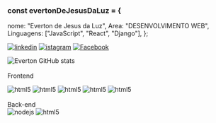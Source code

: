 ### const evertonDeJesusDaLuz = {
  nome: "Everton de Jesus da Luz",
  Area: "DESENVOLVIMENTO WEB",
  Linguagens: ["JavaScript", "React", "Django"],
};


[![linkedin](https://img.shields.io/badge/LinkedIn-0077B5?style=for-the-badge&logo=linkedin&logoColor=white)](https://www.linkedin.com/in/everton-da-luz-430563219/)
[![istagram](https://img.shields.io/badge/Instagram-E4405F?style=for-the-badge&logo=instagram&logoColor=white)](https://www.instagram.com/)
[![Facebook](https://img.shields.io/badge/Facebook-1877F2?style=for-the-badge&logo=facebook&logoColor=white)](https://www.facebook.com/)


![Everton GitHub stats](https://github-readme-stats.vercel.app/api?username=Evertonejl&show_icons=true&theme=dark)
<br/>
<br/>
Frontend
<div style="display: inline_block">
<img oligin="center" alt="html5" src="https://img.shields.io/badge/HTML5-E34F26?style=for-the-badge&logo=html5&logoColor=white"/>
<img oligin="center" alt="html5" src="https://img.shields.io/badge/CSS3-1572B6?style=for-the-badge&logo=css3&logoColor=white"/>
<img oligin="center" alt="html5" src="https://img.shields.io/badge/JavaScript-323330?style=for-the-badge&logo=javascript&logoColor=F7DF1E"/>
<img oligin="center" alt="html5" src="https://img.shields.io/badge/React-20232A?style=for-the-badge&logo=react&logoColor=61DAFB"/>
<img oligin="center" alt="html5" src="https://img.shields.io/badge/TypeScript-007ACC?style=for-the-badge&logo=typescript&logoColor=white"/>

</div>
<br />
Back-end
<br />

<div style="display: inline_block">
<img oligin="center" alt="nodejs" src="https://img.shields.io/badge/Node.js-43853D?style=for-the-badge&logo=node.js&logoColor=white"/>
<img oligin="center" alt="html5" src="https://img.shields.io/badge/Python-14354C?style=for-the-badge&logo=python&logoColor=white"/>



</div>







